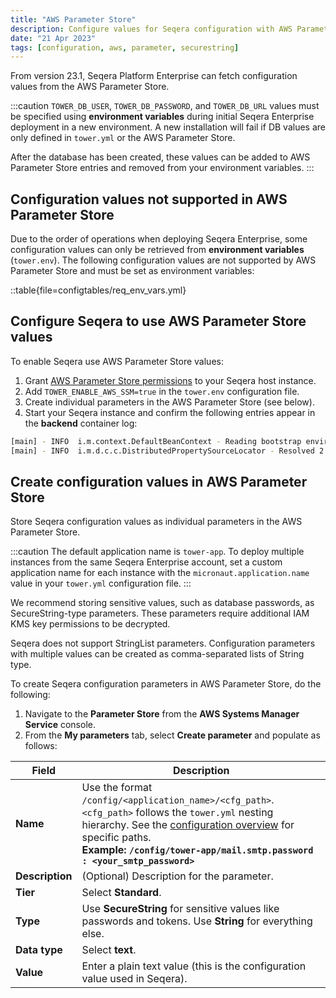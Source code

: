 ```yaml
---
title: "AWS Parameter Store"
description: Configure values for Seqera configuration with AWS Parameter Store
date: "21 Apr 2023"
tags: [configuration, aws, parameter, securestring]
---
```


From version 23.1, Seqera Platform Enterprise can fetch configuration values from the AWS Parameter Store.

:::caution
`TOWER_DB_USER`, `TOWER_DB_PASSWORD`, and `TOWER_DB_URL` values must be specified using **environment variables** during initial Seqera Enterprise deployment in a new environment. A new installation will fail if DB values are only defined in `tower.yml` or the AWS Parameter Store.

After the database has been created, these values can be added to AWS Parameter Store entries and removed from your environment variables.
:::

## Configuration values not supported in AWS Parameter Store

Due to the order of operations when deploying Seqera Enterprise, some configuration values can only be retrieved from **environment variables** (`tower.env`). The following configuration values are not supported by AWS Parameter Store and must be set as environment variables:

::table{file=configtables/req_env_vars.yml}

## Configure Seqera to use AWS Parameter Store values

To enable Seqera use AWS Parameter Store values:

1. Grant [AWS Parameter Store permissions](https://docs.aws.amazon.com/systems-manager/latest/userguide/sysman-paramstore-access.html) to your Seqera host instance.
2. Add `TOWER_ENABLE_AWS_SSM=true` in the `tower.env` configuration file.
3. Create individual parameters in the AWS Parameter Store (see below).
4. Start your Seqera instance and confirm the following entries appear in the **backend** container log:

```bash
[main] - INFO  i.m.context.DefaultBeanContext - Reading bootstrap environment configuration
[main] - INFO  i.m.d.c.c.DistributedPropertySourceLocator - Resolved 2 configuration sources from client: compositeConfigurationClient(AWS Parameter Store)
```

## Create configuration values in AWS Parameter Store

Store Seqera configuration values as individual parameters in the AWS Parameter Store.

:::caution
The default application name is `tower-app`. To deploy multiple instances from the same Seqera Enterprise account, set a custom application name for each instance with the `micronaut.application.name` value in your `tower.yml` configuration file.
:::

We recommend storing sensitive values, such as database passwords, as SecureString-type parameters. These parameters require additional IAM KMS key permissions to be decrypted.

Seqera does not support StringList parameters. Configuration parameters with multiple values can be created as comma-separated lists of String type.

To create Seqera configuration parameters in AWS Parameter Store, do the following:

1. Navigate to the **Parameter Store** from the **AWS Systems Manager Service** console.
2. From the **My parameters** tab, select **Create parameter** and populate as follows:

| Field | Description |
| ----- | ----------- |
| **Name** | Use the format `/config/<application_name>/<cfg_path>`. `<cfg_path>` follows the `tower.yml` nesting hierarchy. See the [configuration overview](./overview) for specific paths.<br/>**Example: `/config/tower-app/mail.smtp.password : <your_smtp_password>`** |
| **Description** | (Optional) Description for the parameter. |
| **Tier** | Select **Standard**. |
| **Type** | Use **SecureString** for sensitive values like passwords and tokens. Use **String** for everything else. |
| **Data type** | Select **text**. |
| **Value** | Enter a plain text value (this is the configuration value used in Seqera). |
